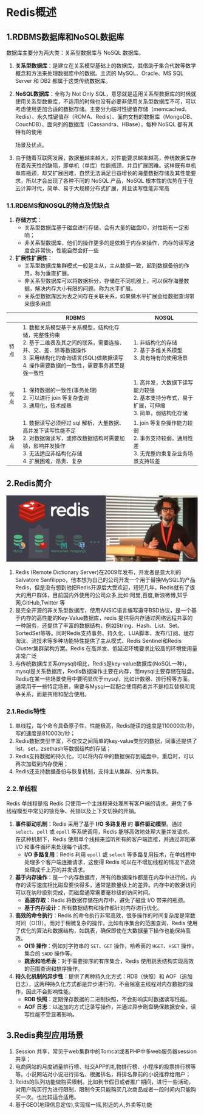 # Redis概述

## 1.RDBMS数据库和NoSQL数据库

数据库主要分为两大类：关系型数据库与 NoSQL 数据库。

1. **关系型数据库**：是建立在关系模型基础上的数据库，其借助于集合代数等数学概念和方法来处理数据库中的数据。主流的 MySQL、Oracle、MS SQL Server 和 DB2 都属于这类传统数据库。

2. **NoSQL数据库**：全称为 Not Only SQL，意思就是适用关系型数据库的时候就使用关系型数据库，不适用的时候也没有必要非使用关系型数据库不可，可以考虑使用更加合适的数据存储。主要分为临时性键值存储（memcached、Redis）、永久性键值存（ROMA、Redis）、面向文档的数据库（MongoDB、CouchDB）、面向列的数据库（Cassandra、HBase），每种 NoSQL 都有其特有的使用

   场景及优点。

3. 由于随着互联网发展，数据量越来越大，对性能要求越来越高，传统数据库存在着先天性的缺陷，即单机（单库）性能瓶颈，并且扩展困难。这样既有单机单库瓶颈，却又扩展困难，自然无法满足日益增长的海量数据存储及其性能要求，所以才会出现了各种不同的 NoSQL 产品，NoSQL 根本性的优势在于在云计算时代，简单、易于大规模分布式扩展，并且读写性能非常高

### 1.1.RDBMS和NOSQL的特点及优缺点

1. **存储方式**：
   - 关系型数据库基于磁盘进行存储，会有大量的磁盘IO，对性能有一定影响；
   - 非关系型数据库，他们的操作更多的是依赖于内存来操作，内存的读写速度会非常快，性能自然会好一些
2. **扩展性扩展性**：
   - 关系型数据库集群模式一般是主从，主从数据一致，起到数据备份的作用，称为垂直扩展。
   - 非关系型数据库可以将数据拆分，存储在不同机器上，可以保存海量数据，解决内存大小有限的问题。称为水平扩展。
   - 关系型数据库因为表之间存在关联关系，如果做水平扩展会给数据查询带来很多麻烦

|      | RDBMS                                                        | NOSQL                                                        |
| ---- | ------------------------------------------------------------ | ------------------------------------------------------------ |
| 特点 | 1. 数据关系模型基于关系模型，结构化存储，完整性约束<br />2. 基于二维表及其之间的联系，需要连接、并、交、差、除等数据操作<br />3. 采用结构化的查询语言(SQL)做数据读写<br />4. 操作需要数据的一致性，需要事务甚至是强一致性 | 1. 非结构化的存储<br />2. 基于多维关系模型<br />3. 具有特有的使用场景 |
| 优点 | 1. 保持数据的一致性(事务处理)<br />2. 可以进行 join 等复杂査询<br />3. 通用化，技术成熟 | 1. 高并发，大数据下读写能力较强<br />2. 基本支持分布式，易于扩展，可伸缩<br />3. 简单，弱结构化存储 |
| 缺点 | 1. 数据读写必须经过 sql 解析，大量数据、高并发下读写性能不足<br />2. 对数据做读写，或修改数据结构时需要加锁，影响并发操作<br />3. 无法适应非结构化存储<br />4. 扩展困难，昂贵、复杂 | 1. join 等复杂操作能力较弱<br />2. 事务支持较弱，通用性差<br />3. 无完整约束复杂业务场景支持较差 |

## 2.Redis简介

![image-20240930145218044](./000.picture/image-20240930145218044.png)

1. Redis (Remote Dictionary Server)在2009年发布，开发者是意大利的Salvatore Sanfilippo，他本想为自己的公司开发一个用于替换MySQL的产品Redis，但是没有想到他把Redis开源后大受欢迎，短短几年，Redis就有了很大的用户群体，目前国内外使用的公司众多,比如:阿里,百度,新浪微博,知乎网,GitHub,Twitter 等
2. 是完全开源的非关系型数据库，使用ANSIC语言编写遵守BSD协议，是一个基于内存的高性能的Key-Value数据库，redis 提供将内存通过网络远程共享的一种服务，还提供了丰富的数据结构，例如String、Hash、List、Set、SortedSet等等。同时Redis支持事务、持久化、LUA脚本、发布/订阅、缓存淘汰、流技术等多种功能特性提供了主从模式、Redis Sentinel和Redis Cluster集群架构方案。Redis 在高并发、低延迟环境要求比较高的环境使用量非常广泛
3. 与传统数据库关系(mysql)相比，Redis是key-value数据库(NoSQL一种)，mysql是关系数据库，Redis数据操作主要在内存，而mysql主要存储在磁盘。Redis在某一些场景使用中要明显优于mysql，比如计数器、排行榜等方面。通常用于一些特定场景，需要与Mysql一起配合使用两者并不是相互替换和竞争关系，而是共用和配合使用。

### 2.1.Redis特性

1. 单线程，每个命令具备原子性，性能极高，Redis能读的速度是110000次/秒，写的速度是81000次/秒；
2. Redis数据类型丰富，不仅仅之间简单的key-value类型的数据，同事还提供了list，set，zsethash等数据结构的存储；
3. Redis支持数据的持久化，可以将内存中的数据保存到磁盘中，重启时，可以再次加载到内存使用；
4. Redis还支持数据备份与恢复机制，支持主从集群、分片集群。

### 2.2.单线程

Redis 单线程是指 Redis 只使用一个主线程来处理所有客户端的请求。避免了多线程模型中常见的锁竞争、死锁以及上下文切换的开销。

1. **事件驱动机制**：Redis 采用了基于 **I/O 多路复用** 的 **事件驱动模型**。通过 `select`、`poll` 或 `epoll` 等系统调用，Redis 能够高效地处理大量并发请求。在这种机制下，Redis 使用单个线程来监听所有的客户端连接，并通过非阻塞 I/O 和事件循环来处理每个请求。
   - **I/O 多路复用**：Redis 利用 `epoll` 或 `select` 等多路复用技术，在单线程中处理多个客户端连接请求，这使得 Redis 可以在不增加线程的情况下高效处理成千上万的并发请求。
2. **基于内存操作**：是一个内存数据库，所有的数据操作都是在内存中进行的。内存的读写速度相比磁盘要快得多，通常是数量级上的差异。内存中的数据访问可以在纳秒级别完成，而磁盘通常需要毫秒级的访问时间。
   - **高速存取**：Redis 将数据存储在内存中，避免了磁盘 I/O 带来的瓶颈。
   - **基于内存设计**：所有数据结构和操作都针对内存进行优化。
3. **高效的命令执行**：Redis 的命令执行非常高效，很多操作的时间复杂度是常数时间（O(1)）。而对于稍微复杂的操作，比如有序集合的范围查询，Redis 使用了优化的算法和数据结构，如跳表，确保即使在大数据量下操作也能保持高效。
   - **O(1) 操作**：例如对字符串的 `SET`、`GET` 操作，哈希表的 `HGET`、`HSET` 操作，集合的 `SADD` 操作等。
   - **跳表和哈希表**：对于需要排序的有序集合，Redis 使用跳表结构实现高效的范围查询和排序操作。
4. **持久化机制的异步性**：提供了两种持久化方式：RDB（快照）和 AOF（追加日志），这两种持久化方式都是异步进行的，不会阻塞主线程对内存数据的操作，因此不会影响性能。
   - **RDB 快照**：定期保存数据的二进制快照，不会影响实时数据读写性能。
   - **AOF 日志**：以追加的方式记录写操作，并通过异步刷盘确保数据安全，读写性能不受显著影响。

## 3.Redis典型应用场景

1. Session 共享，常见于web集群中的Tomcat或者PHP中多web服务器session共享；
2. 电商网站的月度销量排行榜、社交APP的礼物排行榜、小程序的投票排行榜等等。小说网站对小说进行排名，根据排名，将排名靠前的小说推荐给用户；
3. Reids的队列功能做购买限制。比如到节假日或者推广期间，进行一些活动，对用户购买行为进行限制，限制今天只能购买几次商品或者一段时间内只能购买一次。也比较适合适用。
4. 基于GEO(地理信息定位),实现摇一摇,附近的人,外卖等功能



